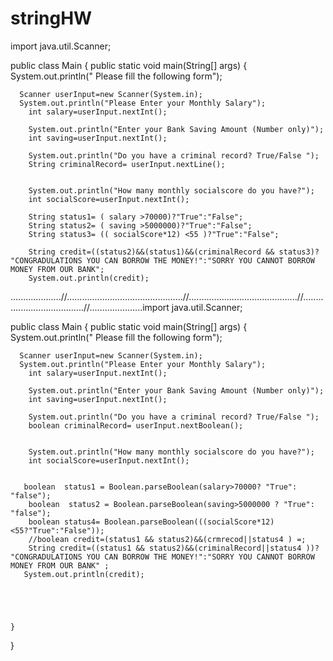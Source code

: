 # stringHW


import java.util.Scanner;

public class Main {
    public static void main(String[] args) {
      System.out.println(" Please fill the following form");

      Scanner userInput=new Scanner(System.in);
      System.out.println("Please Enter your Monthly Salary");
        int salary=userInput.nextInt();

        System.out.println("Enter your Bank Saving Amount (Number only)");
        int saving=userInput.nextInt();

        System.out.println("Do you have a criminal record? True/False ");
        String criminalRecord= userInput.nextLine();


        System.out.println("How many monthly socialscore do you have?");
        int socialScore=userInput.nextInt();

        String status1= ( salary >70000)?"True":"False";
        String status2= ( saving >5000000)?"True":"False";
        String status3= (( socialScore*12) <55 )?"True":"False";

        String credit=((status2)&&(status1)&&(criminalRecord && status3)? "CONGRADULATIONS YOU CAN BORROW THE MONEY!":"SORRY YOU CANNOT BORROW MONEY FROM OUR BANK";
        System.out.println(credit);
....................//..............................................//...........................................//.....................................//.....................import java.util.Scanner;

public class Main {
    public static void main(String[] args) {
      System.out.println(" Please fill the following form");

      Scanner userInput=new Scanner(System.in);
      System.out.println("Please Enter your Monthly Salary");
        int salary=userInput.nextInt();

        System.out.println("Enter your Bank Saving Amount (Number only)");
        int saving=userInput.nextInt();

        System.out.println("Do you have a criminal record? True/False ");
        boolean criminalRecord= userInput.nextBoolean();


        System.out.println("How many monthly socialscore do you have?");
        int socialScore=userInput.nextInt();


       boolean  status1 = Boolean.parseBoolean(salary>70000? "True": "false");
        boolean  status2 = Boolean.parseBoolean(saving>5000000 ? "True": "false");
        boolean status4= Boolean.parseBoolean(((socialScore*12) <55?"True":"False"));
        //boolean credit=(status1 && status2)&&(crmrecod||status4 ) =;
        String credit=((status1 && status2)&&(criminalRecord||status4 ))? "CONGRADULATIONS YOU CAN BORROW THE MONEY!":"SORRY YOU CANNOT BORROW MONEY FROM OUR BANK" ;
       System.out.println(credit);





    }
}



